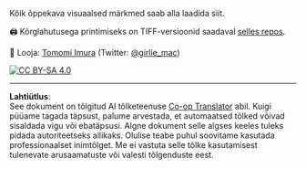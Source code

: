 <!--
CO_OP_TRANSLATOR_METADATA:
{
  "original_hash": "a88d5918c1b9da69a40d917a0840c497",
  "translation_date": "2025-10-11T11:24:21+00:00",
  "source_file": "sketchnotes/README.md",
  "language_code": "et"
}
-->
Kõik õppekava visuaalsed märkmed saab alla laadida siit.

🖨 Kõrglahutusega printimiseks on TIFF-versioonid saadaval [selles repos](https://github.com/girliemac/a-picture-is-worth-a-1000-words/tree/main/ml/tiff).

🎨 Looja: [Tomomi Imura](https://github.com/girliemac) (Twitter: [@girlie_mac](https://twitter.com/girlie_mac))

[![CC BY-SA 4.0](https://img.shields.io/badge/License-CC%20BY--SA%204.0-lightgrey.svg)](https://creativecommons.org/licenses/by-sa/4.0/)

---

**Lahtiütlus**:  
See dokument on tõlgitud AI tõlketeenuse [Co-op Translator](https://github.com/Azure/co-op-translator) abil. Kuigi püüame tagada täpsust, palume arvestada, et automaatsed tõlked võivad sisaldada vigu või ebatäpsusi. Algne dokument selle algses keeles tuleks pidada autoriteetseks allikaks. Olulise teabe puhul soovitame kasutada professionaalset inimtõlget. Me ei vastuta selle tõlke kasutamisest tulenevate arusaamatuste või valesti tõlgenduste eest.